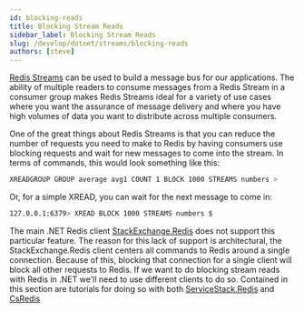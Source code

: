 ```yaml
---
id: blocking-reads
title: Blocking Stream Reads
sidebar_label: Blocking Stream Reads
slug: /develop/dotnet/streams/blocking-reads
authors: [steve]
---
```


[Redis Streams](https://redis.io/topics/streams-intro) can be used to build a message bus for our applications. The ability of multiple readers to consume messages from a Redis Stream in a consumer group makes Redis Streams ideal for a variety of use cases where you want the assurance of message delivery and where you have high volumes of data you want to distribute across multiple consumers.

One of the great things about Redis Streams is that you can reduce the number of requests you need to make to Redis by having consumers use blocking requests and wait for new messages to come into the stream. In terms of commands, this would look something like this:

```bash
XREADGROUP GROUP average avg1 COUNT 1 BLOCK 1000 STREAMS numbers >
```

Or, for a simple XREAD, you can wait for the next message to come in:

```bash
127.0.0.1:6379> XREAD BLOCK 1000 STREAMS numbers $
```

The main .NET Redis client [StackExchange.Redis](https://github.com/StackExchange/StackExchange.Redis) does not support this particular feature. The reason for this lack of support is architectural, the StackExchange.Redis client centers all commands to Redis around a single connection. Because of this, blocking that connection for a single client will block all other requests to Redis. If we want to do blocking stream reads with Redis in .NET we'll need to use different clients to do so. Contained in this section are tutorials for doing so with both [ServiceStack.Redis](blocking-reads/service-stack) and [CsRedis](blocking-reads/cs-redis)